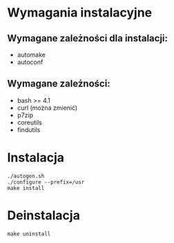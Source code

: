 # Wymagania instalacyjne

## Wymagane zależności dla instalacji:
- automake
- autoconf

## Wymagane zależności:
- bash >= 4.1
- curl (można zmienić)
- p7zip
- coreutils
- findutils 

# Instalacja
    ./autogen.sh
    ./configure --prefix=/usr
    make install

# Deinstalacja
    make uninstall
